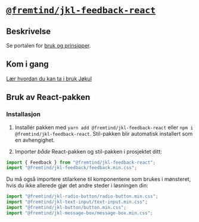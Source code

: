 # [`@fremtind/jkl-feedback-react`](https://jokul.fremtind.no/komponenter/feedback)

## Beskrivelse

Se portalen for [bruk og prinsipper](https://jokul.fremtind.no/komponenter/feedback).

## Kom i gang

[Lær hvordan du kan ta i bruk Jøkul](https://jokul.fremtind.no/komigang/utvikling/)

## Bruk av React-pakken

### Installasjon

1. Installér pakken med `yarn add @fremtind/jkl-feedback-react` eller `npm i @fremtind/jkl-feedback-react`. Stil-pakken blir automatisk installert som en avhengighet.

2. Importer _både_ React-pakken og stil-pakken i prosjektet ditt:

```js
import { Feedback } from "@fremtind/jkl-feedback-react";
import "@fremtind/jkl-feedback/feedback.min.css";
```

Du må også importere stilarkene til komponentene som brukes i mønsteret, hvis du ikke allerede gjør det andre steder i løsningen din:

```js
import "@fremtind/jkl-radio-button/radio-button.min.css";
import "@fremtind/jkl-text-input/text-input.min.css";
import "@fremtind/jkl-button/button.min.css";
import "@fremtind/jkl-message-box/message-box.min.css";
```
